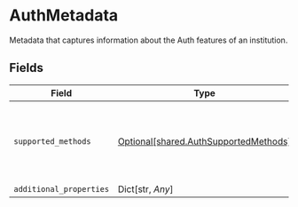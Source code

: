 # AuthMetadata

Metadata that captures information about the Auth features of an institution.


## Fields

| Field                                                                                | Type                                                                                 | Required                                                                             | Description                                                                          |
| ------------------------------------------------------------------------------------ | ------------------------------------------------------------------------------------ | ------------------------------------------------------------------------------------ | ------------------------------------------------------------------------------------ |
| `supported_methods`                                                                  | [Optional[shared.AuthSupportedMethods]](../../models/shared/authsupportedmethods.md) | :heavy_check_mark:                                                                   | Metadata specifically related to which auth methods an institution supports.         |
| `additional_properties`                                                              | Dict[str, *Any*]                                                                     | :heavy_minus_sign:                                                                   | N/A                                                                                  |